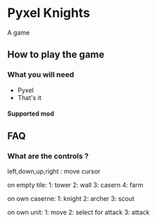 # Pyxel Knights

A game

## How to play the game

### What you will need

- Pyxel
- That's it

#### Supported mod
## FAQ

### What are the controls ?

left,down,up,right : move cursor

on empty tile:
1: tower
2: wall
3: casern
4: farm

on own caserne:
1: knight
2: archer
3: scout

on own unit:
1: move 
2: select for attack
3: attack
